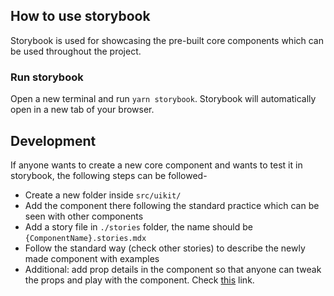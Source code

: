 ## How to use storybook

Storybook is used for showcasing the pre-built core components which can be used throughout the project.

### Run storybook

Open a new terminal and run `yarn storybook`. Storybook will automatically open in a new tab of your browser.

## Development

If anyone wants to create a new core component and wants to test it in storybook, the following steps can be followed-

- Create a new folder inside `src/uikit/`
- Add the component there following the standard practice which can be seen with other components
- Add a story file in `./stories` folder, the name should be `{ComponentName}.stories.mdx`
- Follow the standard way (check other stories) to describe the newly made component with examples
- Additional: add prop details in the component so that anyone can tweak the props and play with the component. Check [this](https://storybook.js.org/docs/react/essentials/controls) link.
